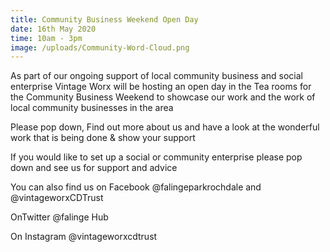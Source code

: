 ```yaml
---
title: Community Business Weekend Open Day
date: 16th May 2020
time: 10am - 3pm
image: /uploads/Community-Word-Cloud.png
---
```

As part of our ongoing support of local community business and social enterprise Vintage Worx will be hosting an open day in the Tea rooms for the Community Business Weekend to showcase our work and the work of local community businesses in the area

Please pop down, Find out more about us and have a look at the wonderful work that is being done & show your support

If you would like to set up a social or community enterprise please pop down and see us for support and advice

You can also find us on Facebook @falingeparkrochdale and @vintageworxCDTrust

OnTwitter @falinge Hub

On Instagram @vintageworxcdtrust
